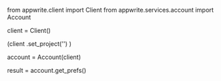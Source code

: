 from appwrite.client import Client
from appwrite.services.account import Account

client = Client()

(client
  .set_project('')
)

account = Account(client)

result = account.get_prefs()
